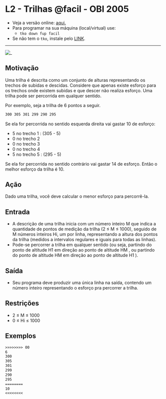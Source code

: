 # L2 - Trilhas @facil - OBI 2005

- Veja a versão online: [aqui.](https://github.com/qxcodefup/arcade/blob/master/base/facil/Readme.md)
- Para programar na sua máquina (local/virtual) use:
  - `tko down fup facil`
- Se não tem o `tko`, instale pelo [LINK](https://github.com/senapk/tko#tko).

---

![_](https://raw.githubusercontent.com/qxcodefup/arcade/master/base/facil/cover.jpg)

## Motivação

Uma trilha é descrita como um conjunto de alturas representando os trechos de subidas e descidas. Considere que apenas existe esforço para os trechos onde existem subidas e que descer não realiza esforço. Uma trilha pode ser percorrida em qualquer sentido.

Por exemplo, seja a trilha de 6 pontos a seguir.

```txt
300 305 301 299 290 295
```

Se ela for percorrida no sentido esquerda direita vai gastar 10 de esforço:

- 5 no trecho 1 : (305 - 5)
- 0 no trecho 2
- 0 no trecho 3
- 0 no trecho 4
- 5 no trecho 5 : (295 - 5)

Se ela for percorrida no sentido contrário vai gastar 14 de esforço. Então o melhor esforço da trilha é 10.

## Ação

Dado uma trilha, você deve calcular o menor esforço para percorrê-la.
  
## Entrada

- A descrição de uma trilha inicia com um número inteiro M que indica a quantidade de pontos de medição da trilha (2 ≤ M ≤ 1000), seguido de M números inteiros Hi, um por linha, representando a altura dos pontos da trilha (medidos a intervalos regulares e iguais para todas as linhas).
- Pode-se percorrer a trilha em qualquer sentido (ou seja, partindo do ponto de altitude H1 em direção ao ponto de altitude HM , ou partindo do ponto de altitude HM em direção ao ponto de altitude H1 ).
  
## Saída

- Seu programa deve produzir uma única linha na saı́da, contendo um número inteiro representando o esforço pra percorrer a trilha.

## Restrições

- 2 ≤ M ≤ 1000  
- 0 ≤ Hi ≤ 1000

## Exemplos

``` txt
>>>>>>>> 00
6
300
305
301
299
290
295
========
10
<<<<<<<<
```
